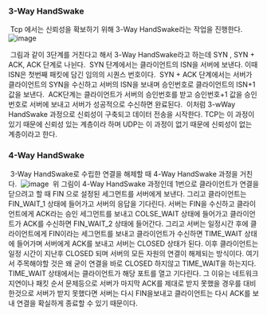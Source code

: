 ### 3-Way HandSwake
​
Tcp 에서는 신뢰성을 확보하기 위해 3-Way HandSwake라는 작업을 진행한다.
​
![image](https://github.com/LegendStudy/CS-Study/assets/96263955/c1f07ef1-506c-4f73-9a22-908ec08b922c)

​
그림과 같이 3단계를 거친다고 해서 3-Way HandSwake라고 하는데 SYN , SYN + ACK, ACK 단계로 나뉜다.
​
SYN 단계에서는 클라이언트의 ISN을 서버에 보낸다. 이때 ISN은 첫번째 패킷에 담긴 임의의 시퀀스 번호이다.
​
SYN + ACK 단계에서는 서버가 클라이언트의 SYN을 수신하고 서버의 ISN을 보내며 승인번호로 클라이언트의 ISN+1 값을 보낸다.
​
ACK단계는 클라이언트가 서버의 승인번호를 받고 승인번호+1 값을 승인번호로 서버에 보내고 서버가 성공적으로 수신하면 완료된다.
​
이처럼 3-wWay HandSwake 과정으로 신뢰성이 구축되고 데이터 전송을 시작한다. TCP는 이 과정이 있기 때문에 신뢰성 있는 계층이라 하며 UDP는 이 과정이 없기 때문에 신뢰성이 없는 계층이라고 한다.
​
### 4-Way HandSwake
​
3-Way HandSwake로 수립한 연결을 해제할 때 4-Way HandSwake 과정을 거친다.
​
![image](https://github.com/LegendStudy/CS-Study/assets/96263955/591d6279-7731-41b4-aa51-28c9b5a887da)
​
위 그림이 4-Way HandSwake 과정인데 1번으로 클라이언트가 연결을 닫으려고 할 때 FIN 으로 설정된 세그먼트를 서버에게 보낸다.
​
그리고 클라이언트는 FIN\_WAIT\_1 상태에 들어가고 서버의 응답을 기다린다. 서버는 FIN을 수신하고 클라이언트에게 ACK라는 승인 세그먼트를 보내고 COLSE\_WAIT 상태에 들어가고 클라이언트가 ACK를 수신하면 FIN\_WAIT\_2 상태에 들어간다. 그리고 서버는 일정시간 후에 클라이언트에게 FIN이라는 세그먼트를 보내고 클라이언트가 수신하면 TIME\_WAIT 상태에 들어가며 서버에게 ACK를 보내고 서버는 CLOSED 상태가 된다. 이후 클라이언트는 일정 시간이 지난후 CLOSED 되며 서버의 모든 자원의 연결이 해제되는 방식이다.
​
여기서 주목해야할 것은 왜 굳이 연결을 바로 CLOSED 하지않고 TIME\_WAIT을 하는지다. TIME\_WAIT 상태에서는 클라이언트가 해당 포트를 열고 기다린다. 그 이유는 네트워크 지연이나 패킷 순서 문제등으로 서버가 마지막 ACK를 제대로 받지 못했을 경우를 대비한것으로 서버가 받지 못했다면 서버는 다시 FIN을보내고 클라이언트는 다시 ACK를 보내 연결을 확실하게 종료할 수 있기 때문이다.
